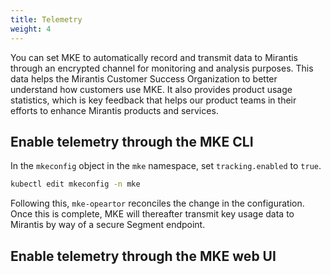 ```yaml
---
title: Telemetry
weight: 4
---
```


You can set MKE to automatically record and transmit data to Mirantis through
an encrypted channel for monitoring and analysis purposes. This data helps the
Mirantis Customer Success Organization to better understand how customers
use MKE. It also provides product usage statistics, which is key feedback that
helps our product teams in their efforts to enhance Mirantis products and
services.

## Enable telemetry through the MKE CLI

In the `mkeconfig` object in the `mke` namespace, set `tracking.enabled` to `true`.

```bash
kubectl edit mkeconfig -n mke
```

Following this, `mke-opeartor` reconciles the change in the configuration. Once
this is complete, MKE will thereafter transmit key usage data to Mirantis by
way of a secure Segment endpoint.

## Enable telemetry through the MKE web UI

